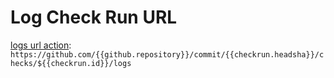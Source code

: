 # Log Check Run URL

[logs url action](https://github.community/t/any-way-to-determine-url-to-raw-logs-of-github-actions/18227):
`https://github.com/{{github.repository}}/commit/{{checkrun.headsha}}/checks/${{checkrun.id}}/logs`
